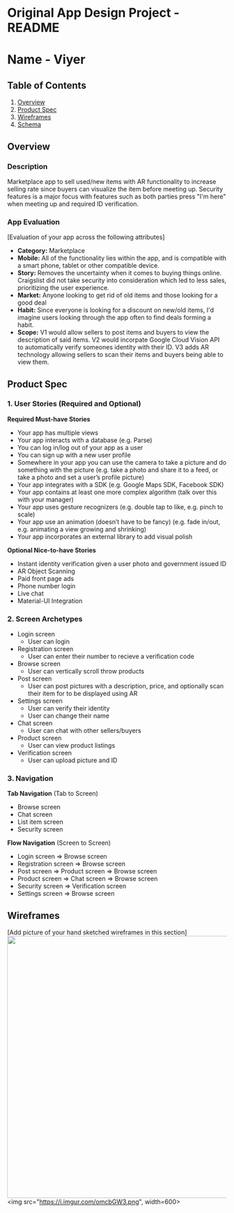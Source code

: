 Original App Design Project - README
===

# Name - Viyer

## Table of Contents
1. [Overview](#Overview)
1. [Product Spec](#Product-Spec)
1. [Wireframes](#Wireframes)
2. [Schema](#Schema)

## Overview
### Description
Marketplace app to sell used/new items with AR functionality to increase selling rate since buyers can visualize the item before meeting up. Security features is a major focus with features such as both parties press "I'm here" when meeting up and required ID verification.

### App Evaluation
[Evaluation of your app across the following attributes]
- **Category:** Marketplace
- **Mobile:** All of the functionality lies within the app, and is compatible with a smart phone, tablet or other compatible device.
- **Story:** Removes the uncertainty when it comes to buying things online. Craigslist did not take security into consideration which led to less sales, prioritizing the user experience.
- **Market:** Anyone looking to get rid of old items and those looking for a good deal
- **Habit:** Since everyone is looking for a discount on new/old items, I'd imagine users looking through the app often to find deals forming a habit.
- **Scope:** V1 would allow sellers to post items and buyers to view the description of said items. V2 would incorpate Google Cloud Vision API to automatically verify someones identity with their ID. V3 adds AR technology allowing sellers to scan their items and buyers being able to view them.

## Product Spec

### 1. User Stories (Required and Optional)

**Required Must-have Stories**

* Your app has multiple views
* Your app interacts with a database (e.g. Parse)
* You can log in/log out of your app as a user
* You can sign up with a new user profile
* Somewhere in your app you can use the camera to take a picture and do something with the picture (e.g. take a photo and share it to a feed, or take a photo and set a user’s profile picture)
* Your app integrates with a SDK (e.g. Google Maps SDK, Facebook SDK)
* Your app contains at least one more complex algorithm (talk over this with your manager)
* Your app uses gesture recognizers (e.g. double tap to like, e.g. pinch to scale)
* Your app use an animation (doesn’t have to be fancy) (e.g. fade in/out, e.g. animating a view growing and shrinking)
* Your app incorporates an external library to add visual polish

**Optional Nice-to-have Stories**

* Instant identity verification given a user photo and government issued ID
* AR Object Scanning
* Paid front page ads
* Phone number login
* Live chat
* Material-UI Integration

### 2. Screen Archetypes

* Login screen
   * User can login
* Registration screen
   * User can enter their number to recieve a verification code
* Browse screen
   * User can vertically scroll throw products
* Post screen
   * User can post pictures with a description, price, and optionally scan their item for to be displayed using AR
* Settings screen
   * User can verify their identity
   * User can change their name
* Chat screen
   * User can chat with other sellers/buyers
* Product screen
   * User can view product listings
* Verification screen
   * User can upload picture and ID

### 3. Navigation

**Tab Navigation** (Tab to Screen)

* Browse screen
* Chat screen
* List item screen
* Security screen

**Flow Navigation** (Screen to Screen)

* Login screen
   => Browse screen
* Registration screen
   => Browse screen
* Post screen
   => Product screen
   => Browse screen
* Product screen
   => Chat screen
   => Browse screen
* Security screen
   => Verification screen
* Settings screen
   => Browse screen

## Wireframes
[Add picture of your hand sketched wireframes in this section]
<img src="https://i.imgur.com/QuNJ57V.png" width=600>
<img src="https://i.imgur.com/omcbGW3.png", width=600>
